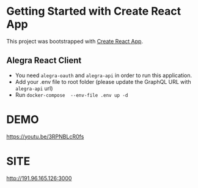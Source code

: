 # Getting Started with Create React App

This project was bootstrapped with [Create React App](https://github.com/facebook/create-react-app).

## Alegra React Client

- You need `alegra-oauth` and `alegra-api` in order to run this application.
- Add your .env file to root folder (please update the GraphQL URL with `alegra-api` url)
- Run `docker-compose  --env-file .env up -d`


# DEMO
https://youtu.be/3RPNBLcR0fs


# SITE
http://191.96.165.126:3000

